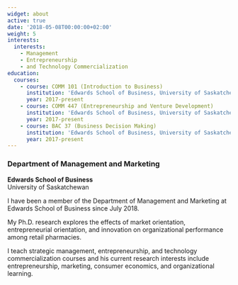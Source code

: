 ```yaml
---
widget: about
active: true
date: '2018-05-08T00:00:00+02:00'
weight: 5
interests:
  interests:
    - Management
    - Entrepreneurship
    - and Technology Commercialization
education:
  courses:
    - course: COMM 101 (Introduction to Business)
      institution: 'Edwards School of Business, University of Saskatchewan '
      year: 2017-present
    - course: COMM 447 (Entrepreneurship and Venture Development)
      institution: 'Edwards School of Business, University of Saskatchewan'
      year: 2017-present
    - course: BAC 37 (Business Decision Making)
      institution: 'Edwards School of Business, University of Saskatchewan'
      year: 2017-present
---
```

### **Department of Management and Marketing**
**Edwards School of Business**\
University of Saskatchewan

I have been a member of the Department of Management and Marketing at Edwards School of Business since July 2018.

My Ph.D. research explores the effects of market orientation, entrepreneurial orientation, and innovation on organizational performance among retail pharmacies.

I teach strategic management, entrepreneurship, and technology commercialization courses and his current research interests include entrepreneurship, marketing, consumer economics, and organizational learning.
